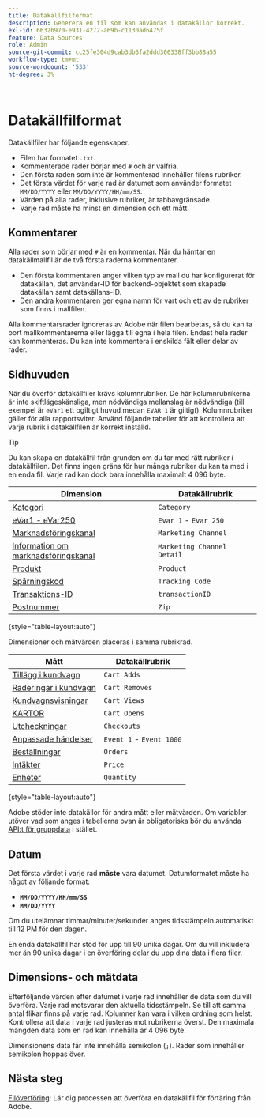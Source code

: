 ```yaml
---
title: Datakällfilformat
description: Generera en fil som kan användas i datakällor korrekt.
exl-id: 6632b970-e931-4272-a69b-c1130ad6475f
feature: Data Sources
role: Admin
source-git-commit: cc25fe304d9cab3db3fa2ddd306338ff3bb88a55
workflow-type: tm+mt
source-wordcount: '533'
ht-degree: 3%

---
```


# Datakällfilformat

Datakällfiler har följande egenskaper:

* Filen har formatet `.txt`.
* Kommenterade rader börjar med `#` och är valfria.
* Den första raden som inte är kommenterad innehåller filens rubriker.
* Det första värdet för varje rad är datumet som använder formatet `MM/DD/YYYY` eller `MM/DD/YYYY/HH/mm/SS`.
* Värden på alla rader, inklusive rubriker, är tabbavgränsade.
* Varje rad måste ha minst en dimension och ett mått.

## Kommentarer

Alla rader som börjar med `#` är en kommentar. När du hämtar en datakällmallfil är de två första raderna kommentarer.

* Den första kommentaren anger vilken typ av mall du har konfigurerat för datakällan, det användar-ID för backend-objektet som skapade datakällan samt datakällans-ID.
* Den andra kommentaren ger egna namn för vart och ett av de rubriker som finns i mallfilen.

Alla kommentarsrader ignoreras av Adobe när filen bearbetas, så du kan ta bort mallkommentarerna eller lägga till egna i hela filen. Endast hela rader kan kommenteras. Du kan inte kommentera i enskilda fält eller delar av rader.

## Sidhuvuden

När du överför datakällfiler krävs kolumnrubriker. De här kolumnrubrikerna är inte skiftlägeskänsliga, men nödvändiga mellanslag är nödvändiga (till exempel är `eVar1` ett ogiltigt huvud medan `EVAR 1` är giltigt). Kolumnrubriker gäller för alla rapportsviter. Använd följande tabeller för att kontrollera att varje rubrik i datakällfilen är korrekt inställd.

>[!TIP]
>
>Du kan skapa en datakällfil från grunden om du tar med rätt rubriker i datakällfilen. Det finns ingen gräns för hur många rubriker du kan ta med i en enda fil. Varje rad kan dock bara innehålla maximalt 4 096 byte.

| Dimension | Datakällrubrik |
| --- | --- |
| [Kategori](/help/components/dimensions/category.md) | `Category` |
| [eVar1 - eVar250](/help/components/dimensions/evar.md) | `Evar 1` - `Evar 250` |
| [Marknadsföringskanal](/help/components/dimensions/marketing-channel.md) | `Marketing Channel` |
| [Information om marknadsföringskanal](/help/components/dimensions/marketing-detail.md) | `Marketing Channel Detail` |
| [Produkt](/help/components/dimensions/product.md) | `Product` |
| [Spårningskod](/help/components/dimensions/tracking-code.md) | `Tracking Code` |
| [Transaktions-ID](/help/implement/vars/page-vars/transactionid.md) | `transactionID` |
| [Postnummer](/help/components/dimensions/zip-code.md) | `Zip` |

{style="table-layout:auto"}

Dimensioner och mätvärden placeras i samma rubrikrad.

| Mått | Datakällrubrik |
| --- | --- |
| [Tillägg i kundvagn](/help/components/metrics/cart-additions.md) | `Cart Adds` |
| [Raderingar i kundvagn](/help/components/metrics/cart-removals.md) | `Cart Removes` |
| [Kundvagnsvisningar](/help/components/metrics/cart-views.md) | `Cart Views` |
| [KARTOR](/help/components/metrics/carts.md) | `Cart Opens` |
| [Utcheckningar](/help/components/metrics/checkouts.md) | `Checkouts` |
| [Anpassade händelser](/help/components/metrics/custom-events.md) | `Event 1` - `Event 1000` |
| [Beställningar](/help/components/metrics/orders.md) | `Orders` |
| [Intäkter](/help/components/metrics/revenue.md) | `Price` |
| [Enheter](/help/components/metrics/units.md) | `Quantity` |

{style="table-layout:auto"}

Adobe stöder inte datakällor för andra mått eller mätvärden. Om variabler utöver vad som anges i tabellerna ovan är obligatoriska bör du använda [API:t för gruppdata](https://developer.adobe.com/analytics-apis/docs/2.0/guides/endpoints/bulk-data-insertion/) i stället.

## Datum

Det första värdet i varje rad **måste** vara datumet. Datumformatet måste ha något av följande format:

* **`MM/DD/YYYY/HH/mm/SS`**
* **`MM/DD/YYYY`**

Om du utelämnar timmar/minuter/sekunder anges tidsstämpeln automatiskt till 12 PM för den dagen.

En enda datakällfil har stöd för upp till 90 unika dagar. Om du vill inkludera mer än 90 unika dagar i en överföring delar du upp dina data i flera filer.

## Dimensions- och mätdata

Efterföljande värden efter datumet i varje rad innehåller de data som du vill överföra. Varje rad motsvarar den aktuella tidsstämpeln. Se till att samma antal flikar finns på varje rad. Kolumner kan vara i vilken ordning som helst. Kontrollera att data i varje rad justeras mot rubrikerna överst. Den maximala mängden data som en rad kan innehålla är 4 096 byte.

Dimensionens data får inte innehålla semikolon (`;`). Rader som innehåller semikolon hoppas över.

## Nästa steg

[Filöverföring](file-upload.md): Lär dig processen att överföra en datakällfil för förtäring från Adobe.
